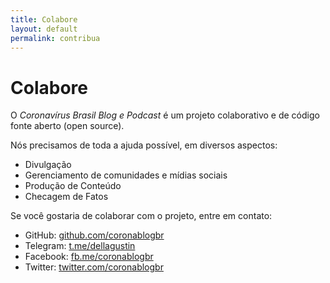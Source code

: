 ```yaml
---
title: Colabore
layout: default
permalink: contribua
---
```


# Colabore

O _Coronavírus Brasil Blog e Podcast_ é um projeto colaborativo e de código fonte aberto (open source).

Nós precisamos de toda a ajuda possível, em diversos aspectos:
* Divulgação
* Gerenciamento de comunidades e mídias sociais
* Produção de Conteúdo
* Checagem de Fatos

Se você gostaria de colaborar com o projeto, entre em contato:
* GitHub: [github.com/coronablogbr](https://github.com/coronablogbr)
* Telegram: [t.me/dellagustin](https://t.me/dellagustin)
* Facebook: [fb.me/coronablogbr](https://fb.me/coronablogbr)
* Twitter: [twitter.com/coronablogbr](https://twitter.com/coronablogbr)

